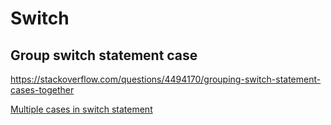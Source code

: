 # Switch

## Group switch statement case

https://stackoverflow.com/questions/4494170/grouping-switch-statement-cases-together

[Multiple cases in switch statement](https://stackoverflow.com/questions/68578/multiple-cases-in-switch-statement)